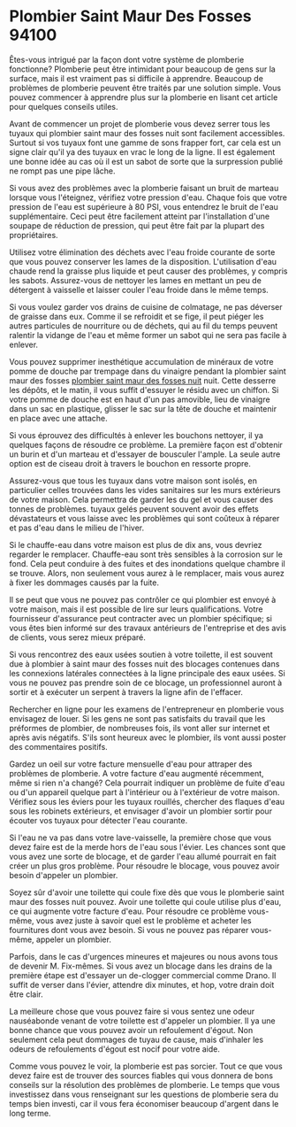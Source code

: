 # Plombier Saint Maur Des Fosses 94100

Êtes-vous intrigué par la façon dont votre système de plomberie fonctionne? Plomberie peut être intimidant pour beaucoup de gens sur la surface, mais il est vraiment pas si difficile à apprendre. Beaucoup de problèmes de plomberie peuvent être traités par une solution simple. Vous pouvez commencer à apprendre plus sur la plomberie en lisant cet article pour quelques conseils utiles.

Avant de commencer un projet de plomberie vous devez serrer tous les tuyaux qui plombier saint maur des fosses nuit sont facilement accessibles. Surtout si vos tuyaux font une gamme de sons frapper fort, car cela est un signe clair qu'il ya des tuyaux en vrac le long de la ligne. Il est également une bonne idée au cas où il est un sabot de sorte que la surpression publié ne rompt pas une pipe lâche.

Si vous avez des problèmes avec la plomberie faisant un bruit de marteau lorsque vous l'éteignez, vérifiez votre pression d'eau. Chaque fois que votre pression de l'eau est supérieure à 80 PSI, vous entendrez le bruit de l'eau supplémentaire. Ceci peut être facilement atteint par l'installation d'une soupape de réduction de pression, qui peut être fait par la plupart des propriétaires.

Utilisez votre élimination des déchets avec l'eau froide courante de sorte que vous pouvez conserver les lames de la disposition. L'utilisation d'eau chaude rend la graisse plus liquide et peut causer des problèmes, y compris les sabots. Assurez-vous de nettoyer les lames en mettant un peu de détergent à vaisselle et laisser couler l'eau froide dans le même temps.

Si vous voulez garder vos drains de cuisine de colmatage, ne pas déverser de graisse dans eux. Comme il se refroidit et se fige, il peut piéger les autres particules de nourriture ou de déchets, qui au fil du temps peuvent ralentir la vidange de l'eau et même former un sabot qui ne sera pas facile à enlever.

Vous pouvez supprimer inesthétique accumulation de minéraux de votre pomme de douche par trempage dans du vinaigre pendant la plombier saint maur des fosses [plombier saint maur des fosses nuit](http://plombiersaintmaur-des-fosses.fr) nuit. Cette desserre les dépôts, et le matin, il vous suffit d'essuyer le résidu avec un chiffon. Si votre pomme de douche est en haut d'un pas amovible, lieu de vinaigre dans un sac en plastique, glisser le sac sur la tête de douche et maintenir en place avec une attache.

Si vous éprouvez des difficultés à enlever les bouchons nettoyer, il ya quelques façons de résoudre ce problème. La première façon est d'obtenir un burin et d'un marteau et d'essayer de bousculer l'ample. La seule autre option est de ciseau droit à travers le bouchon en ressorte propre.

Assurez-vous que tous les tuyaux dans votre maison sont isolés, en particulier celles trouvées dans les vides sanitaires sur les murs extérieurs de votre maison. Cela permettra de garder les du gel et vous causer des tonnes de problèmes. tuyaux gelés peuvent souvent avoir des effets dévastateurs et vous laisse avec les problèmes qui sont coûteux à réparer et pas d'eau dans le milieu de l'hiver.

Si le chauffe-eau dans votre maison est plus de dix ans, vous devriez regarder le remplacer. Chauffe-eau sont très sensibles à la corrosion sur le fond. Cela peut conduire à des fuites et des inondations quelque chambre il se trouve. Alors, non seulement vous aurez à le remplacer, mais vous aurez à fixer les dommages causés par la fuite.

Il se peut que vous ne pouvez pas contrôler ce qui plombier est envoyé à votre maison, mais il est possible de lire sur leurs qualifications. Votre fournisseur d'assurance peut contracter avec un plombier spécifique; si vous êtes bien informé sur des travaux antérieurs de l'entreprise et des avis de clients, vous serez mieux préparé.

Si vous rencontrez des eaux usées soutien à votre toilette, il est souvent due à plombier à saint maur des fosses nuit des blocages contenues dans les connexions latérales connectées à la ligne principale des eaux usées. Si vous ne pouvez pas prendre soin de ce blocage, un professionnel auront à sortir et à exécuter un serpent à travers la ligne afin de l'effacer.

Rechercher en ligne pour les examens de l'entrepreneur en plomberie vous envisagez de louer. Si les gens ne sont pas satisfaits du travail que les préformes de plombier, de nombreuses fois, ils vont aller sur internet et après avis négatifs. S'ils sont heureux avec le plombier, ils vont aussi poster des commentaires positifs.

Gardez un oeil sur votre facture mensuelle d'eau pour attraper des problèmes de plomberie. A votre facture d'eau augmenté récemment, même si rien n'a changé? Cela pourrait indiquer un problème de fuite d'eau ou d'un appareil quelque part à l'intérieur ou à l'extérieur de votre maison. Vérifiez sous les éviers pour les tuyaux rouillés, chercher des flaques d'eau sous les robinets extérieurs, et envisager d'avoir un plombier sortir pour écouter vos tuyaux pour détecter l'eau courante.

Si l'eau ne va pas dans votre lave-vaisselle, la première chose que vous devez faire est de la merde hors de l'eau sous l'évier. Les chances sont que vous avez une sorte de blocage, et de garder l'eau allumé pourrait en fait créer un plus gros problème. Pour résoudre le blocage, vous pouvez avoir besoin d'appeler un plombier.

Soyez sûr d'avoir une toilette qui coule fixe dès que vous le plomberie saint maur des fosses nuit pouvez. Avoir une toilette qui coule utilise plus d'eau, ce qui augmente votre facture d'eau. Pour résoudre ce problème vous-même, vous avez juste à savoir quel est le problème et acheter les fournitures dont vous avez besoin. Si vous ne pouvez pas réparer vous-même, appeler un plombier.

Parfois, dans le cas d'urgences mineures et majeures ou nous avons tous de devenir M. Fix-mêmes. Si vous avez un blocage dans les drains de la première étape est d'essayer un de-clogger commercial comme Drano. Il suffit de verser dans l'évier, attendre dix minutes, et hop, votre drain doit être clair.

La meilleure chose que vous pouvez faire si vous sentez une odeur nauséabonde venant de votre toilette est d'appeler un plombier. Il ya une bonne chance que vous pouvez avoir un refoulement d'égout. Non seulement cela peut dommages de tuyau de cause, mais d'inhaler les odeurs de refoulements d'égout est nocif pour votre aide.

Comme vous pouvez le voir, la plomberie est pas sorcier. Tout ce que vous devez faire est de trouver des sources fiables qui vous donnera de bons conseils sur la résolution des problèmes de plomberie. Le temps que vous investissez dans vous renseignant sur les questions de plomberie sera du temps bien investi, car il vous fera économiser beaucoup d'argent dans le long terme.
